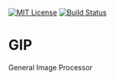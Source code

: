 [![MIT License](http://img.shields.io/badge/license-MIT-blue.svg?style=flat)](LICENSE)
[![Build Status](https://travis-ci.org/elda27/GIP.svg?branch=master)](https://travis-ci.org/elda27/GIP)

# GIP
General Image Processor
